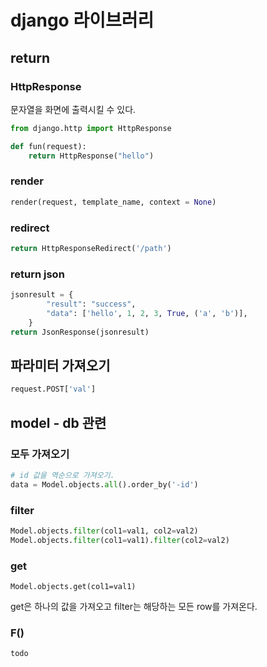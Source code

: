 # django 라이브러리



## return

### HttpResponse

문자열을 화면에 출력시킬 수 있다.

```python
from django.http import HttpResponse

def fun(request):
    return HttpResponse("hello")
```

### render

```python
render(request, template_name, context = None)
```

### redirect

```python
return HttpResponseRedirect('/path')
```

### return json

```python
jsonresult = {
        "result": "success",
        "data": ['hello', 1, 2, 3, True, ('a', 'b')],
    }
return JsonResponse(jsonresult)
```




## 파라미터 가져오기

```python
request.POST['val']
```





## model - db 관련

### 모두 가져오기

```python
# id 값을 역순으로 가져오기.
data = Model.objects.all().order_by('-id')
```

### filter

```python
Model.objects.filter(col1=val1, col2=val2)
Model.objects.filter(col1=val1).filter(col2=val2)
```

### get

`Model.objects.get(col1=val1)`

get은 하나의 값을 가져오고 filter는 해당하는 모든 row를 가져온다.



### F()

`todo`